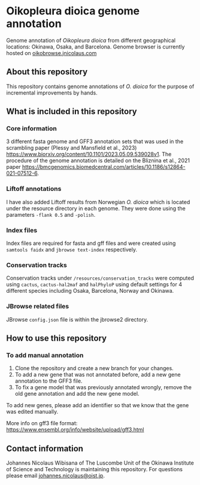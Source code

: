 # Oikopleura dioica genome annotation
Genome annotation of *Oikopleura dioica* from different geographical locations: Okinawa, Osaka, and Barcelona. Genome browser is currently hosted on [oikobrowse.jnicolaus.com](http://oikobrowse.jnicolaus.com)

## About this repository

This repository contains genome annotations of *O. dioica* for the purpose of incremental improvements by hands.

## What is included in this repository

### Core information
3 different fasta genome and GFF3 annotation sets that was used in the scrambling paper (Plessy and Mansfield et al., 2023) https://www.biorxiv.org/content/10.1101/2023.05.09.539028v1. The procedure of the genome annotation is detailed on the Bliznina et al., 2021 paper https://bmcgenomics.biomedcentral.com/articles/10.1186/s12864-021-07512-6.

### Liftoff annotations
I have also added Liftoff results from Norwegian *O. dioica* which is located under the resource directory in each genome. They were done using the parameters `-flank 0.5` and `-polish`.

### Index files
Index files are required for fasta and gff files and were created using `samtools faidx` and `jbrowse text-index` respectively.

### Conservation tracks
Conservation tracks under `/resources/conservation_tracks` were computed using `cactus`, `cactus-hal2maf` and `halPhyloP` using default settings for 4 different species including Osaka, Barcelona, Norway and Okinawa.

### JBrowse related files
JBrowse `config.json` file is within the jbrowse2 directory.

## How to use this repository

### To add manual annotation
1. Clone the repository and create a new branch for your changes.
2. To add a new gene that was not annotated before, add a new gene annotation to the GFF3 file.
3. To fix a gene model that was previously annotated wrongly, remove the old gene annotation and add the new gene model.

To add new genes, please add an identifier so that we know that the gene was edited manually. 


More info on gff3 file format:
https://www.ensembl.org/info/website/upload/gff3.html

## Contact information
Johannes Nicolaus Wibisana of The Luscombe Unit of the Okinawa Institute of Science and Technology is maintaining this repository. For questions please email johannes.nicolaus@oist.jp.